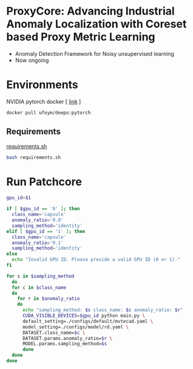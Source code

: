 # ProxyCore: Advancing Industrial Anomaly Localization with Coreset based Proxy Metric Learning
- Anomaly Detection Framework for Noisy unsupervised learning 
- Now ongoing 


# Environments

NVIDIA pytorch docker [ [link](https://github.com/ufoym/deepo) ]

```bash
docker pull ufoym/deepo:pytorch
```

## Requirements
[requirements.sh](requirements.sh)

```bash
bash requirements.sh
```
# Run Patchcore
```bash
gpu_id=$1

if [ $gpu_id == '0' ]; then
  class_name='capsule'
  anomaly_ratio='0.0'
  sampling_method='identity'
elif [ $gpu_id == '1' ]; then
  class_name='capsule'
  anomaly_ratio='0.1'
  sampling_method='identity'  
else
  echo "Invalid GPU ID. Please provide a valid GPU ID (0 or 1)."
fi

for s in $sampling_method
  do
  for c in $class_name
  do
    for r in $anomaly_ratio
    do
      echo "sampling_method: $s class_name: $c anomaly_ratio: $r"      
      CUDA_VISIBLE_DEVICES=$gpu_id python main.py \
      default_setting=./configs/default/mvtecad.yaml \
      model_setting=./configs/model/rd.yaml \
      DATASET.class_name=$c \
      DATASET.params.anomaly_ratio=$r \
      MODEL.params.sampling_method=$s
      done
  done
done


```